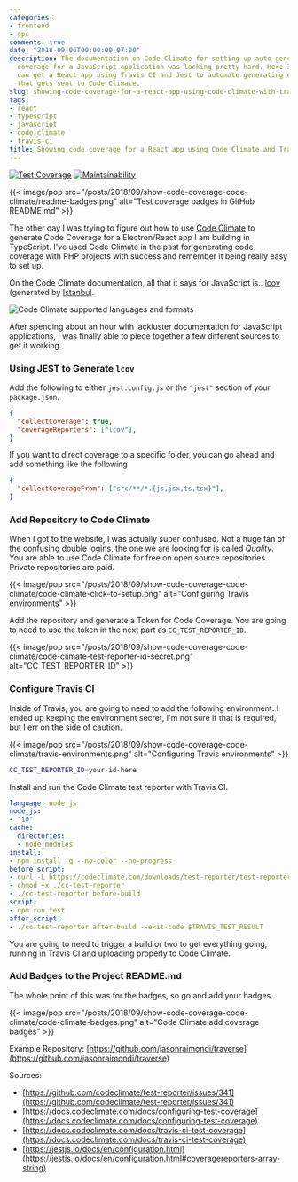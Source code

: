 ```yaml
---
categories:
- frontend
- ops
comments: true
date: "2018-09-06T00:00:00-07:00"
description: The documentation on Code Climate for setting up auto generation of code
  coverage for a JavaScript application was lacking pretty hard. Here I show how we
  can get a React app using Travis CI and Jest to automate generating code coverage
  that gets sent to Code Climate.
slug: showing-code-coverage-for-a-react-app-using-code-climate-with-travis-ci
tags:
- react
- typescript
- javascript
- code-climate
- travis-ci
title: Showing code coverage for a React app using Code Climate and Travis CI
---
```


[![Test Coverage](https://api.codeclimate.com/v1/badges/ad2b588b8f655bc8f384/test_coverage)](https://codeclimate.com/github/jasonraimondi/traverse/test_coverage)
[![Maintainability](https://api.codeclimate.com/v1/badges/ad2b588b8f655bc8f384/maintainability)](https://codeclimate.com/github/jasonraimondi/traverse/maintainability)

{{< image/pop src="/posts/2018/09/show-code-coverage-code-climate/readme-badges.png" alt="Test coverage badges in GitHub README.md" >}}

The other day I was trying to figure out how to use [Code Climate](https://codeclimate.com/) to generate Code Coverage for a Electron/React app I am building in TypeScript. I've used Code Climate in the past for generating code coverage with PHP projects with success and remember it being really easy to set up.

On the Code Climate documentation, all that it says for JavaScript is.. [lcov](http://ltp.sourceforge.net/coverage/lcov.php) (generated by [Istanbul](http://gotwarlost.github.io/istanbul/).

![Code Climate supported languages and formats](/posts/2018/09/show-code-coverage-code-climate/code-climate-supported-test-coverage.png)

After spending about an hour with lackluster documentation for JavaScript applications, I was finally able to piece together a few different sources to get it working.

### Using JEST to Generate `lcov`

Add the following to either `jest.config.js` or the `"jest"` section of your `package.json`.

```json
{
  "collectCoverage": true,
  "coverageReporters": ["lcov"],
}
```

If you want to direct coverage to a specific folder, you can go ahead and add something like the following

```json
{
  "collectCoverageFrom": ["src/**/*.{js,jsx,ts,tsx}"],
}
```

### Add Repository to Code Climate

When I got to the website, I was actually super confused. Not a huge fan of the confusing double logins, the one we are looking for is called *Quality*. You are able to use Code Climate for free on open source repositories. Private repositories are paid.

{{< image/pop src="/posts/2018/09/show-code-coverage-code-climate/code-climate-click-to-setup.png" alt="Configuring Travis environments" >}}

Add the repository and generate a Token for Code Coverage. You are going to need to use the token in the next part as `CC_TEST_REPORTER_ID`.

{{< image/pop src="/posts/2018/09/show-code-coverage-code-climate/code-climate-test-reporter-id-secret.png" alt="CC_TEST_REPORTER_ID" >}}

### Configure Travis CI

Inside of Travis, you are going to need to add the following environment. I ended up keeping the environment secret, I'm not sure if that is required, but I err on the side of caution.

{{< image/pop src="/posts/2018/09/show-code-coverage-code-climate/travis-environments.png" alt="Configuring Travis environments" >}}

```bash
CC_TEST_REPORTER_ID=your-id-here
```

Install and run the Code Climate test reporter with Travis CI.

```yaml
language: node_js
node_js:
- "10"
cache:
  directories:
  - node_modules
install:
- npm install -q --no-color --no-progress
before_script:
- curl -L https://codeclimate.com/downloads/test-reporter/test-reporter-latest-linux-amd64 > ./cc-test-reporter
- chmod +x ./cc-test-reporter
- ./cc-test-reporter before-build
script:
- npm run test
after_script:
- ./cc-test-reporter after-build --exit-code $TRAVIS_TEST_RESULT
```

You are going to need to trigger a build or two to get everything going, running in Travis CI and uploading properly to Code Climate.

### Add Badges to the Project README.md

The whole point of this was for the badges, so go and add your badges.

{{< image/pop src="/posts/2018/09/show-code-coverage-code-climate/code-climate-badges.png" alt="Code Climate add coverage badges" >}}

Example Repository: [https://github.com/jasonraimondi/traverse](https://github.com/jasonraimondi/traverse)

Sources:
- [https://github.com/codeclimate/test-reporter/issues/341](https://github.com/codeclimate/test-reporter/issues/341)
- [https://docs.codeclimate.com/docs/configuring-test-coverage](https://docs.codeclimate.com/docs/configuring-test-coverage)
- [https://docs.codeclimate.com/docs/travis-ci-test-coverage](https://docs.codeclimate.com/docs/travis-ci-test-coverage)
- [https://jestjs.io/docs/en/configuration.html](https://jestjs.io/docs/en/configuration.html#coveragereporters-array-string)
